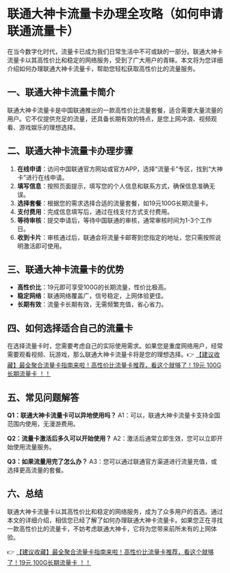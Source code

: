 # 联通大神卡流量卡办理全攻略（如何申请联通流量卡）

在当今数字化时代，流量卡已成为我们日常生活中不可或缺的一部分。联通大神卡流量卡以其高性价比和稳定的网络服务，受到了广大用户的青睐。本文将为您详细介绍如何办理联通大神卡流量卡，帮助您轻松获取高性价比的流量服务。

## 一、联通大神卡流量卡简介

联通大神卡流量卡是中国联通推出的一款高性价比流量套餐，适合需要大量流量的用户。它不仅提供充足的流量，还具备长期有效的特点，是您上网冲浪、视频观看、游戏娱乐的理想选择。

## 二、联通大神卡流量卡办理步骤

1. **在线申请**：访问中国联通官方网站或官方APP，选择“流量卡”专区，找到“大神卡”进行在线申请。
2. **填写信息**：按照页面提示，填写您的个人信息和联系方式，确保信息准确无误。
3. **选择套餐**：根据您的需求选择合适的流量套餐，如19元100G长期流量卡。
4. **支付费用**：完成信息填写后，通过在线支付方式支付费用。
5. **等待审核**：提交申请后，等待中国联通的审核，通常审核时间为1-3个工作日。
6. **收到卡片**：审核通过后，联通会将流量卡邮寄到您指定的地址，您只需按照说明激活即可使用。

## 三、联通大神卡流量卡的优势

- **高性价比**：19元即可享受100G的长期流量，性价比极高。
- **稳定网络**：联通网络覆盖广，信号稳定，上网体验更佳。
- **长期有效**：流量卡长期有效，无需频繁充值，省心省力。

## 四、如何选择适合自己的流量卡

在选择流量卡时，您需要考虑自己的实际使用需求。如果您是重度网络用户，经常需要观看视频、玩游戏，那么联通大神卡流量卡将是您的理想选择。👉 [【建议收藏】最全聚合流量卡指南来啦！高性价比流量卡推荐，看这个就够了！19元 100G长期流量卡 ！！](https://bit.ly/Liuliangka)

## 五、常见问题解答

**Q1：联通大神卡流量卡可以异地使用吗？**
A1：可以，联通大神卡流量卡支持全国范围内使用，无漫游费用。

**Q2：流量卡激活后多久可以开始使用？**
A2：激活后通常立即生效，您可以立即开始使用流量服务。

**Q3：如果流量用完了怎么办？**
A3：您可以通过联通官方渠道进行流量充值，或选择更高流量的套餐。

## 六、总结

联通大神卡流量卡以其高性价比和稳定的网络服务，成为了众多用户的首选。通过本文的详细介绍，相信您已经了解了如何办理联通大神卡流量卡。如果您正在寻找一款高性价比的流量卡，不妨考虑联通大神卡，它将为您带来前所未有的上网体验。

👉 [【建议收藏】最全聚合流量卡指南来啦！高性价比流量卡推荐，看这个就够了！19元 100G长期流量卡 ！！](https://bit.ly/Liuliangka)